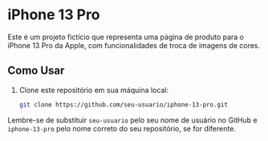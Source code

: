 # iPhone 13 Pro

Este é um projeto fictício que representa uma página de produto para o iPhone 13 Pro da Apple, com funcionalidades de troca de imagens de cores.

## Como Usar

1. Clone este repositório em sua máquina local:

   ```bash
   git clone https://github.com/seu-usuario/iphone-13-pro.git


Lembre-se de substituir `seu-usuario` pelo seu nome de usuário no GitHub e `iphone-13-pro` pelo nome correto do seu repositório, se for diferente.

